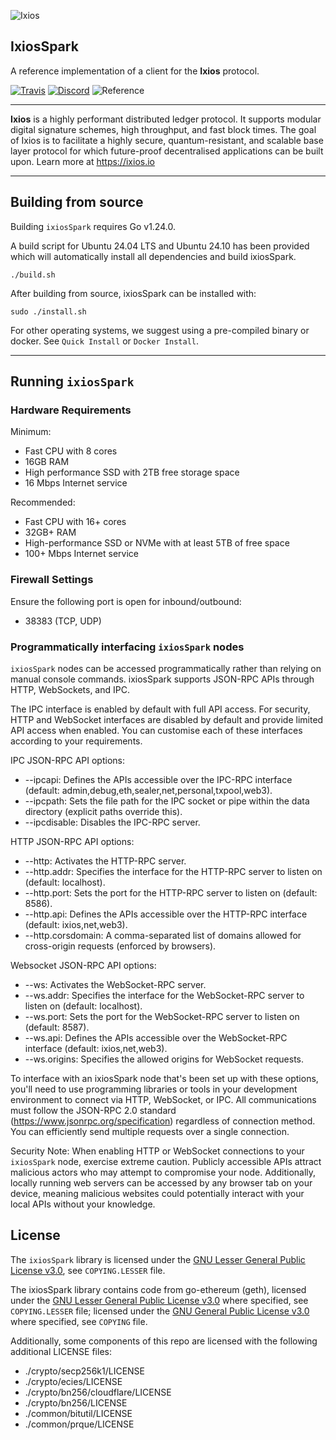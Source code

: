 ![Ixios](https://ixios.io/img/ixios-logo.svg)

##  IxiosSpark

A reference implementation of a client for the **Ixios** protocol.

<!--[![Quality Gate Status](https://sonarcloud.io/api/project_badges/measure?project=ixiosSpark&metric=alert_status)](https://sonarcloud.io/dashboard?id=ixiosSpark)-->
[![Travis](https://app.travis-ci.com/ixios/ixiosSpark.svg?branch=master)](https://app.travis-ci.com/github/ixios-io/ixiosSpark)
[![Discord](https://img.shields.io/badge/discord-join%20server-7289da.svg)](https://discord.gg/ixios)
![Reference](
https://pkg.go.dev/badge/github.com/ixios-io/ixiosSpark
)

-----

**Ixios** is a highly performant distributed ledger protocol. It supports modular digital signature schemes, high throughput, and fast block times.
The goal of Ixios is to facilitate a highly secure, quantum-resistant, and scalable base layer protocol for which future-proof decentralised applications can be built upon. 
Learn more at https://ixios.io

-----

## Building from source

Building `ixiosSpark` requires Go v1.24.0.

A build script for Ubuntu 24.04 LTS and Ubuntu 24.10 has been provided which will automatically install all dependencies and build ixiosSpark.

```shell
./build.sh
```

After building from source, ixiosSpark can be installed with:

```shell
sudo ./install.sh
```

For other operating systems, we suggest using a pre-compiled binary or docker. See `Quick Install` or `Docker Install`.


-----


## Running `ixiosSpark`

### Hardware Requirements

Minimum:

* Fast CPU with 8 cores
* 16GB RAM
* High performance SSD with 2TB free storage space
* 16 Mbps Internet service

Recommended:

* Fast CPU with 16+ cores
* 32GB+ RAM
* High-performance SSD or NVMe with at least 5TB of free space
* 100+ Mbps Internet service

### Firewall Settings

Ensure the following port is open for inbound/outbound:
* 38383 (TCP, UDP)

### Programmatically interfacing `ixiosSpark` nodes


`ixiosSpark` nodes can be accessed programmatically rather than relying on manual console commands. ixiosSpark supports JSON-RPC APIs through HTTP, WebSockets, and IPC.

The IPC interface is enabled by default with full API access. For security, HTTP and WebSocket interfaces are disabled by default and provide limited API access when enabled. You can customise each of these interfaces according to your requirements.

IPC JSON-RPC API options:

* --ipcapi: Defines the APIs accessible over the IPC-RPC interface (default: admin,debug,eth,sealer,net,personal,txpool,web3).
* --ipcpath: Sets the file path for the IPC socket or pipe within the data directory (explicit paths override this).
* --ipcdisable: Disables the IPC-RPC server.

HTTP JSON-RPC API options:

* --http: Activates the HTTP-RPC server.
* --http.addr: Specifies the interface for the HTTP-RPC server to listen on (default: localhost).
* --http.port: Sets the port for the HTTP-RPC server to listen on (default: 8586).
* --http.api: Defines the APIs accessible over the HTTP-RPC interface (default: ixios,net,web3).
* --http.corsdomain: A comma-separated list of domains allowed for cross-origin requests (enforced by browsers).

Websocket JSON-RPC API options:
* --ws: Activates the WebSocket-RPC server.
* --ws.addr: Specifies the interface for the WebSocket-RPC server to listen on (default: localhost).
* --ws.port: Sets the port for the WebSocket-RPC server to listen on (default: 8587).
* --ws.api: Defines the APIs accessible over the WebSocket-RPC interface (default: ixios,net,web3).
* --ws.origins: Specifies the allowed origins for WebSocket requests.

To interface with an ixiosSpark node that's been set up with these options, you'll need to use programming libraries or tools in your development environment to connect via HTTP, WebSocket, or IPC. All communications must follow the JSON-RPC 2.0 standard (https://www.jsonrpc.org/specification) regardless of connection method. You can efficiently send multiple requests over a single connection.

Security Note: When enabling HTTP or WebSocket connections to your `ixiosSpark` node, exercise extreme caution. Publicly accessible APIs attract malicious actors who may attempt to compromise your node. Additionally, locally running web servers can be accessed by any browser tab on your device, meaning malicious websites could potentially interact with your local APIs without your knowledge.

## License

The `ixiosSpark` library is licensed under the [GNU Lesser General Public License v3.0](https://www.gnu.org/licenses/lgpl-3.0.en.html), see `COPYING.LESSER` file.

The ixiosSpark library contains code from go-ethereum (geth), licensed under the [GNU Lesser General Public License v3.0](https://www.gnu.org/licenses/lgpl-3.0.en.html) where specified, see `COPYING.LESSER` file; licensed under the [GNU General Public License v3.0](https://www.gnu.org/licenses/gpl-3.0.en.html) where specified, see `COPYING` file.

Additionally, some components of this repo are licensed with the following additional LICENSE files:
* ./crypto/secp256k1/LICENSE
* ./crypto/ecies/LICENSE
* ./crypto/bn256/cloudflare/LICENSE
* ./crypto/bn256/LICENSE
* ./common/bitutil/LICENSE
* ./common/prque/LICENSE
